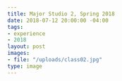 ```yaml
---
title: Major Studio 2, Spring 2018
date: 2018-07-12 20:00:00 -04:00
tags:
- experience
- 2018
layout: post
images:
- file: "/uploads/class02.jpg"
type: image
---
```



